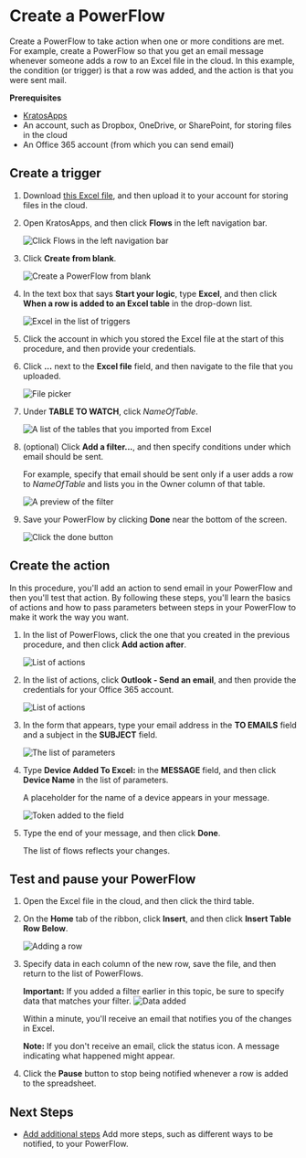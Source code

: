 <properties
    pageTitle="KratosApps tutorial: Create a PowerFlow"
    description="Create a PowerFlow to take action when one or more conditions are met. For example, get an email whenever someone adds a row to an Excel file in the cloud."
    services="kratosapps"
    authors="aftowen"
 />

<tags
   ms.service="kratosapps"
   ms.devlang="na"
   ms.topic="get-started-article"
   ms.tgt_pltfrm="na"
   ms.workload="na"
   ms.date="10/06/2015"
   ms.author="anneta"/>

# Create a PowerFlow #
Create a PowerFlow to take action when one or more conditions are met. For example, create a PowerFlow so that you get an email message whenever someone adds a row to an Excel file in the cloud. In this example, the condition (or trigger) is that a row was added, and the action is that you were sent mail.

**Prerequisites**

- [KratosApps](https://www.kratosapps.com/)
- An account, such as Dropbox, OneDrive, or SharePoint, for storing files in the cloud
- An Office 365 account (from which you can send email)

## Create a trigger

1. Download [this Excel file](), and then upload it to your account for storing files in the cloud.

2. Open KratosApps, and then click **Flows** in the left navigation bar.

    ![Click Flows in the left navigation bar](./media/get-started-powerflow/nav_flows.png)

3. Click **Create from blank**.

    ![Create a PowerFlow from blank](./media/get-started-powerflow/create_blank.png)

4. In the text box that says **Start your logic**, type **Excel**, and then click **When a row is added to an Excel table** in the drop-down list.

    ![Excel in the list of triggers](./media/get-started-powerflow/add-excel-data2.png)
5. Click the account in which you stored the Excel file at the start of this procedure, and then provide your credentials.

6. Click **...** next to the **Excel file** field, and then navigate to the file that you uploaded.

    ![File picker](./media/get-started-powerflow/select-file2.png)

8. Under **TABLE TO WATCH**, click *NameOfTable*.

    ![A list of the tables that you imported from Excel](./media/get-started-powerflow/list-table2.png)

8. (optional) Click **Add a filter...**, and then specify conditions under which email should be sent.

    For example, specify that email should be sent only if a user adds a row to *NameOfTable* and lists you in the Owner column of that table.

    ![A preview of the filter](./media/get-started-powerflow/filter2.png)

7. Save your PowerFlow by clicking **Done** near the bottom of the screen.

    ![Click the done button](./media/get-started-powerflow/done2.png)

## Create the action ##
In this procedure, you'll add an action to send email in your PowerFlow and then you'll test that action. By following these steps, you'll learn the basics of actions and how to pass parameters between steps in your PowerFlow to make it work the way you want.

1. In the list of PowerFlows, click the one that you created in the previous procedure, and then click **Add action after**.

    ![List of actions](./media/get-started-powerflow/addaction.png)

2. In the list of actions, click **Outlook - Send an email**, and then provide the credentials for your Office 365 account.

    ![List of actions](./media/get-started-powerflow/send_mail.png)

4. In the form that appears, type your email address in the **TO EMAILS** field and a subject in the **SUBJECT** field.

    ![The list of parameters](./media/get-started-powerflow/listfields2.png)

5. Type **Device Added To Excel:** in the **MESSAGE** field, and then click **Device Name** in the list of parameters.

    A placeholder for the name of a device appears in your message.

    ![Token added to the field](./media/get-started-powerflow/message-token2.png)

4. Type the end of your message, and then click **Done**.

    The list of flows reflects your changes.

## Test and pause your PowerFlow ##

1. Open the Excel file in the cloud, and then click the third table.
2. On the **Home** tab of the ribbon, click **Insert**, and then click **Insert Table Row Below**.

    ![Adding a row](./media/get-started-powerflow/addrow.png)

3. Specify data in each column of the new row, save the file, and then return to the list of PowerFlows.

    **Important:** If you added a filter earlier in this topic, be sure to specify data that matches your filter.
    ![Data added](./media/get-started-powerflow/filldata.png)

    Within a minute, you'll receive an email that notifies you of the changes in Excel.

    **Note:** If you don't receive an email, click the status icon. A message indicating what happened might appear.

5. Click the **Pause** button to stop being notified whenever a row is added to the spreadsheet.

## Next Steps ##

- [Add additional steps]() Add more steps, such as different ways to be notified, to your PowerFlow.
